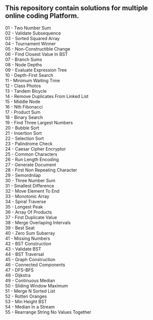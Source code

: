 ## This repository contain solutions for multiple online coding Platform.
01 - Two Number Sum <br />
02 - Validate Subsequence <br />
03 - Sorted Squared Array <br />
04 - Tournament Winner <br />
05 - Non-Constructible Change <br />
06 - Find Closest Value In BST <br />
07 - Branch Sums <br />
08 - Node Depths <br />
09 - Evaluate Expression Tree <br />
10 - Depth-First Search <br />
11 - Minimum Waiting Time <br />
12 - Class Photos <br />
13 - Tandem Bicycle <br />
14 - Remove Duplicates From Linked List <br />
15 - Middle Node <br />
16 - Nth Fibonacci <br />
17 - Product Sum <br />
18 - Binary Search <br />
19 - Find Three Largest Numbers <br />
20 - Bubble Sort <br />
21 - Insertion Sort <br />
22 - Selection Sort <br />
23 - Palindrome Check <br />
24 - Caesar Cipher Encryptor <br />
25 - Common Characters <br />
26 - Run Length Encoding <br />
27 - Generate Document <br />
28 - First Non Repeating Character <br />
29 - Semordnilap <br />
30 - Three Number Sum <br />
31 - Smallest Difference <br />
32 - Move Element To End <br />
33 - Monotonic Array <br />
34 - Spiral Traverse <br />
35 - Longest Peak <br />
36 - Array Of Products <br />
37 - First Duplicate Value <br />
38 - Merge Overlaping Intervals <br />
39 - Best Seat <br />
40 - Zero Sum Subarray <br />
41 - Missing Numbers <br />
42 - BST Construction <br />
43 - Validate BST <br />
44 - BST Traversal <br />
45 - Graph Construction <br />
46 - Connected Components <br />
47 - DFS-BFS <br />
48 - Dijkstra <br />
49 - Continuous Median <br />
50 - Sliding Window Maximum <br />
51 - Merge N Sorted List <br />
52 - Rotten Oranges <br />
53 - Min Height BST <br />
54 - Median In a Stream <br />
55 - Rearrange String No Values Together <br />
